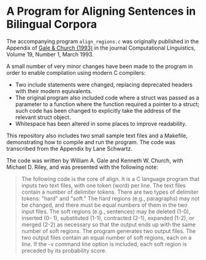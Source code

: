 # A Program for Aligning Sentences in Bilingual Corpora

The accompanying program `align_regions.c` was originally published in the Appendix of [Gale & Church (1993)](http://aclweb.org/anthology/J/J93/J93-1004.pdf) in the journal Computational Linguistics, Volume 19, Number 1, March 1993.

A small number of very minor changes have been made to the program in order to enable compilation using modern C compilers:
* Two include statements were changed, replacing deprecated headers with their modern equivalents.
* The original program also included code where a struct was passed as a parameter to a function where the function required a pointer to a struct; such code has been changed to explicitly take the address of the relevant struct object.
* Whitespace has been altered in some places to improve readability.

This repository also includes two small sample text files and a Makefile, demonstrating how to compile and run the program. The code was transcribed from the Appendix by Lane Schwartz.


The code was written by William A. Gale and Kenneth W. Church, with Michael D. Riley, and was presented with the following note:

> The following code is the core of align. It is a C language program that inputs two 
> text files, with one token (word) per line. The text files contain a number of delimiter
> tokens. There are two types of delimiter tokens: "hard" and "soft." The hard regions
> (e.g., paragraphs) may not be changed, and there must be equal numbers of them in
> the two input files. The soft regions (e.g., sentences) may be deleted (1-0), inserted (0-
> 1), substituted (1-1), contracted (2-1), expanded (1-2), or merged (2-2) as necessary so
> that the output ends up with the same number of soft regions. The program generates
> two output files. The two output files contain an equal number of soft regions, each
> on a line. If the -v command line option is included, each soft region is preceded by
> its probability score.
